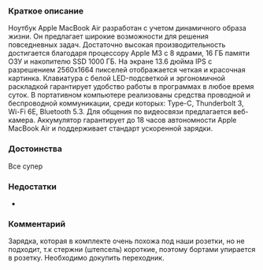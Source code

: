 ### **Краткое описание**
Ноутбук Apple MacBook Air разработан с учетом динамичного образа жизни. Он предлагает широкие возможности для решения повседневных задач. Достаточно высокая производительность достигается благодаря процессору Apple M3 с 8 ядрами, 16 ГБ памяти ОЗУ и накопителю SSD 1000 ГБ. На экране 13.6 дюйма IPS с разрешением 2560x1664 пикселей отображается четкая и красочная картинка.  Клавиатура с белой LED-подсветкой и эргономичной раскладкой гарантирует удобство работы в программах в любое время суток. В портативном компьютере реализованы средства проводной и беспроводной коммуникации, среди которых: Type-C, Thunderbolt 3, Wi-Fi 6E, Bluetooth 5.3. Для общения по видеосвязи предлагается веб-камера. Аккумулятор гарантирует до 18 часов автономности Apple MacBook Air и поддерживает стандарт ускоренной зарядки.

### **Достоинства**
Все супер

### **Недостатки**
-

### **Комментарий**
Зарядка, которая в комплекте очень похожа под наши розетки, но не подходит, т.к стержни (штепсель) короткие, поэтому бортами упирается в розетку. Необходимо докупить переходник.
